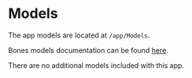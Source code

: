 # Models

The app models are located at `/app/Models`.

Bones models documentation can be found [here](https://github.com/bayfrontmedia/bones/blob/master/docs/usage/models.md).

There are no additional models included with this app.